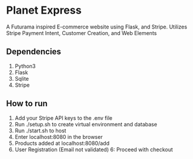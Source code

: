 # Planet Express 
A Futurama inspired E-commerce website using Flask, and Stripe. 
Utilizes Stripe Payment Intent, Customer Creation, and Web Elements
  
## Dependencies ##
1. Python3
2. Flask
3. Sqlite
4. Stripe

## How to run ##
1. Add your Stripe API keys to the .env file
2. Run ./setup.sh to create virtual environment and database
3. Run ./start.sh to host
4. Enter localhost:8080 in the browser
5. Products added at localhost:8080/add
6. User Registration (Email not validated)
6: Proceed with checkout

